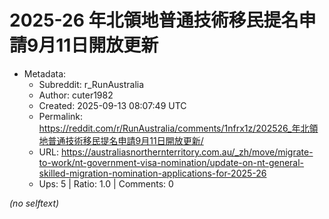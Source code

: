 # 2025-26 年北領地普通技術移民提名申請9月11日開放更新

- Metadata:
  - Subreddit: r_RunAustralia
  - Author: cuter1982
  - Created: 2025-09-13 08:07:49 UTC
  - Permalink: https://reddit.com/r/RunAustralia/comments/1nfrx1z/202526_年北領地普通技術移民提名申請9月11日開放更新/
  - URL: https://australiasnorthernterritory.com.au/_zh/move/migrate-to-work/nt-government-visa-nomination/update-on-nt-general-skilled-migration-nomination-applications-for-2025-26
  - Ups: 5 | Ratio: 1.0 | Comments: 0

_(no selftext)_

